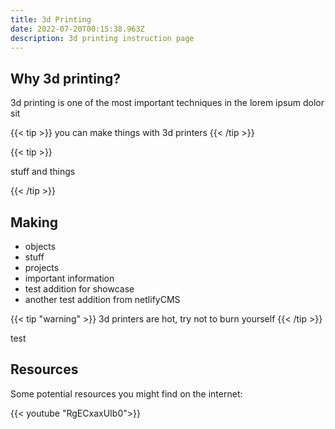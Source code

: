 ```yaml
---
title: 3d Printing
date: 2022-07-20T00:15:38.963Z
description: 3d printing instruction page
---
```

## Why 3d printing?

3d printing is one of the most important techniques in the lorem ipsum dolor sit

{{< tip >}}
you can make things with 3d printers
{{< /tip >}}



{{< tip >}}

stuff and things

{{< /tip >}}

## Making

* objects
* stuff
* projects
* important information
* test addition for showcase
* another test addition from netlifyCMS

{{< tip "warning" >}}
3d printers are hot, try not to burn yourself
{{< /tip >}}

test

## Resources

Some potential resources you might find on the internet:

{{< youtube "RgECxaxUIb0">}}